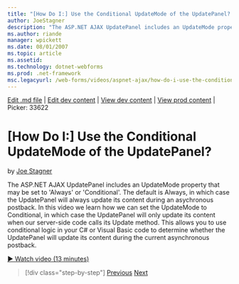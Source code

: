 ```yaml
---
title: "[How Do I:] Use the Conditional UpdateMode of the UpdatePanel? | Microsoft Docs"
author: JoeStagner
description: "The ASP.NET AJAX UpdatePanel includes an UpdateMode property that may be set to 'Always' or 'Conditional'. The default is Always, in which case the UpdatePan..."
ms.author: riande
manager: wpickett
ms.date: 08/01/2007
ms.topic: article
ms.assetid: 
ms.technology: dotnet-webforms
ms.prod: .net-framework
msc.legacyurl: /web-forms/videos/aspnet-ajax/how-do-i-use-the-conditional-updatemode-of-the-updatepanel
---
```

[Edit .md file](C:\Projects\msc\dev\Msc.Www\Web.ASP\App_Data\github\web-forms\videos\aspnet-ajax\how-do-i-use-the-conditional-updatemode-of-the-updatepanel.md) | [Edit dev content](http://www.aspdev.net/umbraco#/content/content/edit/26599) | [View dev content](http://docs.aspdev.net/tutorials/web-forms/videos/aspnet-ajax/how-do-i-use-the-conditional-updatemode-of-the-updatepanel.html) | [View prod content](http://www.asp.net/web-forms/videos/aspnet-ajax/how-do-i-use-the-conditional-updatemode-of-the-updatepanel) | Picker: 33622

[How Do I:] Use the Conditional UpdateMode of the UpdatePanel?
====================
by [Joe Stagner](https://github.com/JoeStagner)

The ASP.NET AJAX UpdatePanel includes an UpdateMode property that may be set to 'Always' or 'Conditional'. The default is Always, in which case the UpdatePanel will always update its content during an asychronous postback. In this video we learn how we can set the UpdateMode to Conditional, in which case the UpdatePanel will only update its content when our server-side code calls its Update method. This allows you to use conditional logic in your C# or Visual Basic code to determine whether the UpdatePanel will update its content during the current asynchronous postback.

[&#9654; Watch video (13 minutes)](https://channel9.msdn.com/Blogs/ASP-NET-Site-Videos/how-do-i-use-the-conditional-updatemode-of-the-updatepanel)

>[!div class="step-by-step"] [Previous](how-do-i-determine-whether-an-asynchronous-postback-has-occurred.md) [Next](how-do-i-implement-the-persistent-communications-pattern-with-the-updatepanel.md)